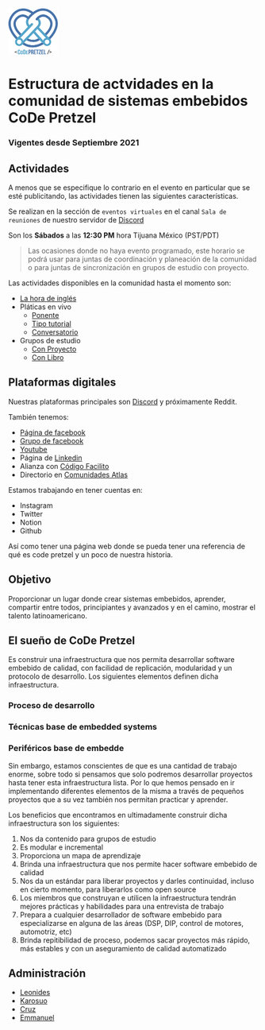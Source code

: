 ![CoDe Pretzel Logo](/icons/logo_xsm.png)
# Estructura de actvidades en la comunidad de sistemas embebidos CoDe Pretzel
### Vigentes desde Septiembre 2021

## Actividades
A menos que se especifique lo contrario en el evento en particular que se esté publicitando, las actividades tienen las siguientes características.

Se realizan en la sección de `eventos virtuales` en el canal `Sala de reuniones` de nuestro servidor de [Discord](https://discord.gg/uCZVfvHW5w)

Son los **Sábados** a las **12:30 PM** hora Tijuana México (PST/PDT)

>Las ocasiones donde no haya evento programado, este horario se podrá usar para juntas de coordinación y planeación de la comunidad o para juntas de sincronización en grupos de estudio con proyecto.

Las actividades disponibles en la comunidad hasta el momento son:
* [La hora de inglés](la_hora_de_ing.md)
* Pláticas en vivo
	* [Ponente](platicas_con_ponente.md)
	* [Tipo tutorial](platicas_tipo_tutorial.md)
	* [Conversatorio](platicas_tipo_conversatorio.md)
* Grupos de estudio
	* [Con Proyecto](grupo_estudio_con_proyecto.md)
	* [Con Libro](grupo_estudio_con_libro.md)

## Plataformas digitales

Nuestras plataformas principales son [Discord](https://discord.gg/uCZVfvHW5w) y próximamente Reddit.

También tenemos:
* [Página de facebook](https://www.facebook.com/CoDePretzel/)
* [Grupo de facebook](https://www.facebook.com/groups/425161431009869)
* [Youtube](https://www.youtube.com/channel/UC0TMAn1gR83mykrSQmnoAAQ/featured)
* Página de [Linkedin](https://www.linkedin.com/company/CoDePretzel)
* Alianza con [Código Facilito](https://codigofacilito.com/comunidades)
* Directorio en [Comunidades Atlas](https://comunidades.lat/code-pretzel/)

Estamos trabajando en tener cuentas en:
* Instagram
* Twitter
* Notion
* Github

Así como tener una página web donde se pueda tener una referencia de qué es code pretzel y un poco de nuestra historia.

## Objetivo
Proporcionar un lugar donde crear sistemas embebidos, aprender, compartir entre todos, principiantes y avanzados y en el camino, mostrar el talento latinoamericano.


##  El sueño de CoDe Pretzel
Es construir una infraestructura que nos permita desarrollar software embebido de calidad, con facilidad de replicación, modularidad y un protocolo de desarrollo.
Los siguientes elementos definen dicha infraestructura.

### Proceso de desarrollo
### Técnicas base de embedded systems
### Periféricos base de embedde

Sin embargo, estamos conscientes de que es una cantidad de trabajo enorme, sobre todo si pensamos que solo podremos desarrollar proyectos hasta tener esta infraestructura lista.
Por lo que hemos pensado en ir implementando diferentes elementos de la misma a través de pequeños proyectos que a su vez también nos permitan practicar y aprender.

Los beneficios que encontramos en ultimadamente construir dicha infraestructura son los siguientes:
1. Nos da contenido para grupos de estudio
2. Es modular e incremental
3. Proporciona un mapa de aprendizaje
4. Brinda una infraestructura que nos permite hacer software embebido de calidad
5. Nos da un estándar para liberar proyectos y darles continuidad, incluso en cierto momento, para liberarlos como open source
6. Los miembros que construyan e utilicen la infraestructura tendrán mejores prácticas y habilidades para una entrevista de trabajo
7. Prepara a cualquier desarrollador de software embebido para especializarse en alguna de las áreas (DSP, DIP, control de motores, automotriz, etc)
8. Brinda repitibilidad de proceso, podemos sacar proyectos más rápido, más estables y con un aseguramiento de calidad automatizado

## Administración

* [Leonides](https://www.linkedin.com/in/hermann-leonides-zu%C3%B1iga-cruz-83a4801a1/)
* [Karosuo](https://www.linkedin.com/in/rafaelkarosuo/)
* [Cruz](https://www.linkedin.com/in/claudio-guadalupe-cruz-mendoza-35717a211/)
* [Emmanuel](https://www.linkedin.com/in/emmnee/)
